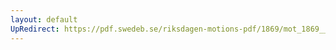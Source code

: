 ```yaml
---
layout: default
UpRedirect: https://pdf.swedeb.se/riksdagen-motions-pdf/1869/mot_1869__ak__00327.pdf
---
```

